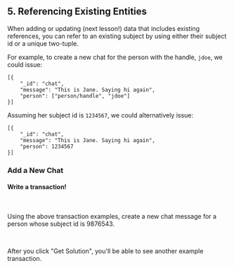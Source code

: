 ## 5. Referencing Existing Entities

When adding or updating (next lesson!) data that includes existing references, you can refer to an existing subject by using either their subject id or a unique two-tuple. 

For example, to create a new chat for the person with the handle, `jdoe`, we could issue:

```
[{
    "_id": "chat", 
    "message": "This is Jane. Saying hi again",
    "person": ["person/handle", "jdoe"]
}]
```

Assuming her subject id is `1234567`, we could alternatively issue:

```
[{
    "_id": "chat", 
    "message": "This is Jane. Saying hi again",
    "person": 1234567
}]
```

<div class="challenge">
<h3>Add a New Chat</h3>
<h4>Write a transaction!</h4>
<br/>
<p>Using the above transaction examples, create a new chat message for a person whose subject id is 9876543.</p>
<br/>
<p>After you click "Get Solution", you'll be able to see another example transaction.</p>
</div>
<br/>
<br/>

